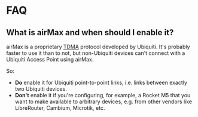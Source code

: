 # FAQ

## What is airMax and when should I enable it?
airMax is a proprietary [TDMA](https://en.wikipedia.org/wiki/Time-division_multiple_access) protocol developed by Ubiquiti.
It's probably faster to use it than to not,
but non-Ubiquiti devices can't connect with a Ubiquiti Access Point using airMax.

So:
- **Do** enable it for Ubiquiti point-to-point links, i.e. links between exactly two Ubiquiti devices.
- **Don't** enable it if you're configuring, for example, a Rocket M5 that you want to make available to arbitrary devices, e.g. from other vendors like LibreRouter, Cambium, Microtik, etc.
